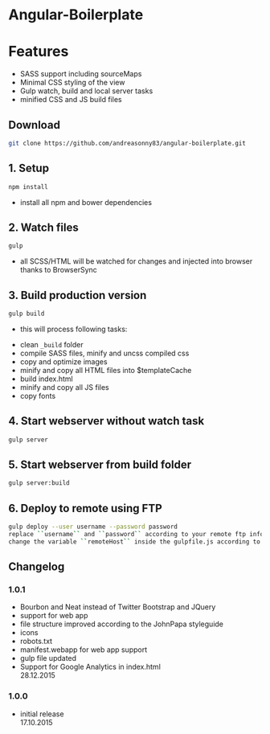 # Angular-Boilerplate

# Features
* SASS support including sourceMaps
* Minimal CSS styling of the view
* Gulp watch, build and local server tasks
* minified CSS and JS build files

## Download
```bash
git clone https://github.com/andreasonny83/angular-boilerplate.git
```

## 1. Setup
```bash
npm install
```
- install all npm and bower dependencies

## 2. Watch files
```bash
gulp
```
- all SCSS/HTML will be watched for changes and injected into browser thanks to BrowserSync

## 3. Build production version
```bash
gulp build
```
- this will process following tasks:
* clean `_build` folder
* compile SASS files, minify and uncss compiled css
* copy and optimize images
* minify and copy all HTML files into $templateCache
* build index.html
* minify and copy all JS files
* copy fonts

## 4. Start webserver without watch task
```bash
gulp server
```

## 5. Start webserver from build folder
```bash
gulp server:build
```

## 6. Deploy to remote using FTP
```bash
gulp deploy --user username --password password
replace ``username`` and ``password`` according to your remote ftp information
change the variable ``remoteHost`` inside the gulpfile.js according to your remote url
```


## Changelog
### 1.0.1
- Bourbon and Neat instead of Twitter Bootstrap and JQuery
- support for web app
- file structure improved according to the JohnPapa styleguide
- icons
- robots.txt
- manifest.webapp for web app support
- gulp file updated
- Support for Google Analytics in index.html<br>
28.12.2015

### 1.0.0
- initial release<br>
17.10.2015

